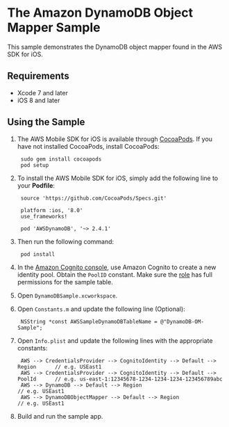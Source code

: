 # The Amazon DynamoDB Object Mapper Sample

This sample demonstrates the DynamoDB object mapper found in the AWS SDK for iOS.

## Requirements

* Xcode 7 and later
* iOS 8 and later

## Using the Sample

1. The AWS Mobile SDK for iOS is available through [CocoaPods](http://cocoapods.org). If you have not installed CocoaPods, install CocoaPods:

		sudo gem install cocoapods
		pod setup

1. To install the AWS Mobile SDK for iOS, simply add the following line to your **Podfile**:

		source 'https://github.com/CocoaPods/Specs.git'

        platform :ios, '8.0'
        use_frameworks!

        pod 'AWSDynamoDB', '~> 2.4.1'

1. Then run the following command:
        	
        pod install

1. In the [Amazon Cognito console](https://console.aws.amazon.com/cognito/), use Amazon Cognito to create a new identity pool. Obtain the `PoolID` constant. Make sure the [role](https://console.aws.amazon.com/iam/home?region=us-east-1#roles) has full permissions for the sample table.

1. Open `DynamoDBSample.xcworkspace`.

1. Open `Constants.m` and update the following line (Optional):

        NSString *const AWSSampleDynamoDBTableName = @"DynamoDB-OM-Sample";

1. Open `Info.plist` and update the following lines with the appropriate constants:
    
        AWS --> CredentialsProvider --> CognitoIdentity --> Default --> Region      // e.g. USEast1
        AWS --> CredentialsProvider --> CognitoIdentity --> Default --> PoolId      // e.g. us-east-1:12345678-1234-1234-1234-123456789abc
        AWS --> DynamoDB --> Default --> Region                                     // e.g. USEast1
        AWS --> DynamoDBObjectMapper --> Default --> Region                         // e.g. USEast1

1. Build and run the sample app.
